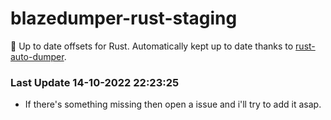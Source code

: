 # blazedumper-rust-staging

🚀 Up to date offsets for Rust. Automatically kept up to date thanks to [rust-auto-dumper](https://github.com/Akandesh/rust-auto-dumper).


### Last Update 14-10-2022 22:23:25
- If there's something missing then open a issue and i'll try to add it asap.